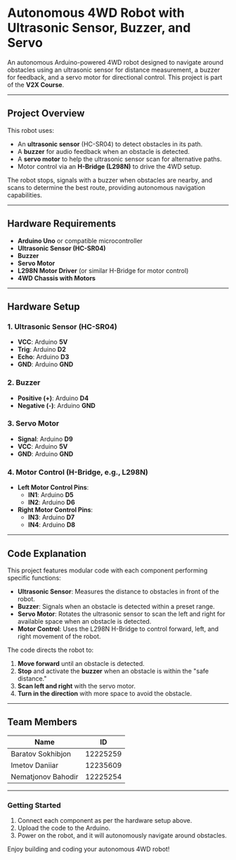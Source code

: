 # Autonomous 4WD Robot with Ultrasonic Sensor, Buzzer, and Servo

An autonomous Arduino-powered 4WD robot designed to navigate around obstacles using an ultrasonic sensor for distance measurement, a buzzer for feedback, and a servo motor for directional control. This project is part of the **V2X Course**.

---

## Project Overview

This robot uses:
- An **ultrasonic sensor** (HC-SR04) to detect obstacles in its path.
- A **buzzer** for audio feedback when an obstacle is detected.
- A **servo motor** to help the ultrasonic sensor scan for alternative paths.
- Motor control via an **H-Bridge (L298N)** to drive the 4WD setup.

The robot stops, signals with a buzzer when obstacles are nearby, and scans to determine the best route, providing autonomous navigation capabilities.

---

## Hardware Requirements

- **Arduino Uno** or compatible microcontroller
- **Ultrasonic Sensor (HC-SR04)**
- **Buzzer**
- **Servo Motor**
- **L298N Motor Driver** (or similar H-Bridge for motor control)
- **4WD Chassis with Motors**

---

## Hardware Setup

### 1. **Ultrasonic Sensor (HC-SR04)**
   - **VCC**: Arduino **5V**
   - **Trig**: Arduino **D2**
   - **Echo**: Arduino **D3**
   - **GND**: Arduino **GND**

### 2. **Buzzer**
   - **Positive (+)**: Arduino **D4**
   - **Negative (-)**: Arduino **GND**

### 3. **Servo Motor**
   - **Signal**: Arduino **D9**
   - **VCC**: Arduino **5V**
   - **GND**: Arduino **GND**

### 4. **Motor Control (H-Bridge, e.g., L298N)**
   - **Left Motor Control Pins**:
     - **IN1**: Arduino **D5**
     - **IN2**: Arduino **D6**
   - **Right Motor Control Pins**:
     - **IN3**: Arduino **D7**
     - **IN4**: Arduino **D8**

---

## Code Explanation

This project features modular code with each component performing specific functions:

- **Ultrasonic Sensor**: Measures the distance to obstacles in front of the robot.
- **Buzzer**: Signals when an obstacle is detected within a preset range.
- **Servo Motor**: Rotates the ultrasonic sensor to scan the left and right for available space when an obstacle is detected.
- **Motor Control**: Uses the L298N H-Bridge to control forward, left, and right movement of the robot.

The code directs the robot to:
1. **Move forward** until an obstacle is detected.
2. **Stop** and activate the **buzzer** when an obstacle is within the "safe distance."
3. **Scan left and right** with the servo motor.
4. **Turn in the direction** with more space to avoid the obstacle.

---

## Team Members

| Name                  | ID        |
| --------------------- | --------- |
| Baratov Sokhibjon     | 12225259  |
| Imetov Daniiar        | 12235609  |
| Nematjonov Bahodir    | 12225254  |

---

### Getting Started

1. Connect each component as per the hardware setup above.
2. Upload the code to the Arduino.
3. Power on the robot, and it will autonomously navigate around obstacles.

Enjoy building and coding your autonomous 4WD robot!
